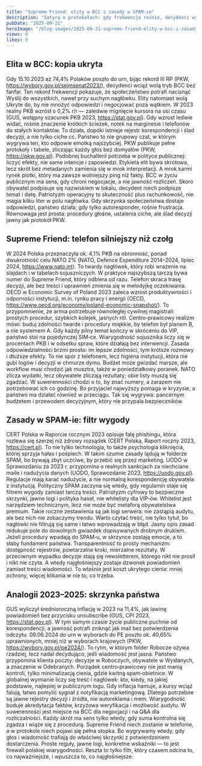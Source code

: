 ```yaml
---
title: "Supreme Friend: elity w BCC i zasady w SPAM-ie"
description: "Satyrą o protokołach: gdy frekwencja rośnie, decydenci wybierają BCC, a zasady wpadają do SPAM-u. Telefony bywają skuteczniejsze niż czołgi. Źródła w nawiasach."
pubDate: "2025-09-21"
heroImage: "/blog-images/2025-09-21-supreme-friend-elity-w-bcc-i-zasady-w-spam-ie.png"
views: 0
likes: 0
---
```


## Elita w BCC: kopia ukryta
Gdy 15.10.2023 aż 74,4% Polaków poszło do urn, bijąc rekord III RP (PKW, https://wybory.gov.pl/sejmsenat2023/), decydenci wciąż wolą tryb BCC bez fanfar.
Ten rekord frekwencji pokazuje, że społeczeństwo potrafi nacisnąć Wyślij do wszystkich, nawet przy suchym nagłówku.
Elity natomiast wolą Ukryte do, by nie mnożyć odpowiedzi i negocjować poza wątkiem.
W 2023 realny PKB wzrósł o 0,2% r/r — zaledwie mignięcie kursora na osi czasu (GUS, wstępny szacunek PKB 2023, https://stat.gov.pl).
Gdy wzrost ledwie widać, rośnie znaczenie krótkich ścieżek, notek na marginesie i telefonów do stałych kontaktów.
To działa, dopóki istnieje rejestr korespondencji i ślad decyzji, a nie tylko ciche cc.
Państwo to nie grupowy czat, w którym wygrywa ten, kto odpowie emotką najszybciej.
PKW publikuje pełne protokoły i tabele, zliczając każdy głos bez domysłów (PKW, https://pkw.gov.pl).
Podobnej buchalterii potrzeba w polityce publicznej: liczyć efekty, nie same intencje i zapowiedzi.
Etykieta elit bywa skrótowa, lecz skrót bez metadanych zamienia się w mrok interpretacji.
A mrok karmi rynek plotki, który ma zawsze wolniejszy ping niż fakty.
BCC w życiu publicznym ma sens, gdy chroni negocjacje, a nie jawność rozliczeń.
Skoro obywatel podpisuje się nazwiskiem w lokalu, decydent niech podpisze temat i datę.
Patriotyzm operacyjny to skuteczność plus rachunkowość, nie magia kilku liter w polu nagłówka.
Gdy skrzynka społeczeństwa dostaje odpowiedzi, państwo działa; gdy tylko autoresponder, rośnie frustracja.
Równowaga jest prosta: procedury głośne, ustalenia ciche, ale ślad decyzji jawny jak protokół PKW.

## Supreme Friend: telefon silniejszy niż czołg
W 2024 Polska przeznaczyła ok. 4,1% PKB na obronność, ponad dwukrotność celu NATO 2% (NATO, Defence Expenditure 2014–2024, lipiec 2024, https://www.nato.int).
To twardy nagłówek, który robi wrażenie na slajdach i w tabelach sojuszniczych.
W praktyce najszybszą tarczą bywa numer do Supreme Friend, który odbiera od razu.
Telefon skraca trasę decyzji, ale bez treści i uprawnień zmienia się w melodyjkę oczekiwania.
OECD w Economic Survey of Poland 2023 zaleca wzrost produktywności i odporności instytucji, m.in. rynku pracy i energii (OECD, https://www.oecd.org/economy/poland-economic-snapshot/).
To przypomnienie, że armia potrzebuje równoległej cywilnej magistrali: prostych procedur, szybkich kolejek, jasnych ról.
Centro‑prawicowy realizm mówi: buduj zdolności twarde i procedury miękkie, by telefon był planem B, a nie systemem A.
Gdy każdy pilny temat kończy w skróceniu do VIP, państwo stoi na pojedynczej SIM‑ce.
Wiarygodność sojusznika liczy się w procentach PKB i w odsetku spraw, które działają bez interwencji.
Zasada odpowiedzialności brzmi prosto: im lepsze zdolności, tym krótsze rozmowy i dłuższe efekty.
To nie spór z telefonem, lecz higiena instytucji, która nie gubi logów i decyzji w chmurze dymu.
Budżet może gwizdać marsze, ale workflow musi chodzić jak musztra, także w poniedziałkowy poranek.
NATO zlicza wydatki, lecz obywatele zliczają rezultaty; obie listy muszą się zgadzać.
W suwerenności chodzi o to, by znać numery, a zarazem nie potrzebować ich co godzinę.
Bo przyjaciel najwyższy pomaga w kryzysie, a państwo ma działać również w przeciągu.
Tak się wygrywa: pancernym budżetem i przewodem decyzyjnym, który nie przypala bezpieczników.

## Zasady w SPAM-ie: filtr wygody
CERT Polska w Raporcie rocznym 2023 opisuje falę phishingu, która rozlewa się szerzej niż zdrowy rozsądek (CERT Polska, Raport roczny 2023, https://cert.pl).
To nie tylko technologia, to także psychologia kliknięcia, której sprzyja hałas i pośpiech.
W takim szumie zasady lądują w folderze SPAM, bo bywają zbyt uczciwe, by przebić się przez marketing.
UODO w Sprawozdaniu za 2023 r. przypomina o realnych sankcjach za niechciane maile i nadużycia danych (UODO, Sprawozdanie 2023, https://uodo.gov.pl).
Regulacje mają karać nadużycie, a nie normalną korespondencję obywatela z instytucją.
Polityczny SPAM zaczyna się wtedy, gdy regulamin staje się filtrem wygody zamiast tarczą treści.
Patriotyzm cyfrowy to bezpieczne skrzynki, jawne logi i polityka haseł, nie whitelisty dla VIP‑ów.
Whitelist jest narzędziem technicznym, lecz nie może być metaforą obywatelstwa premium.
Takie roczne zestawienia są jak logi serwera: nie zastąpią audytu, ale bez nich nie zobaczymy trendu.
Warto czytać treść, nie tylko tytuł, bo nagłówki nie filtrują się same i łatwo wprowadzają w błąd.
Jasny opis zasad redukuje pole do dowolnych gwiazdek dopisywanych drobnym drukiem.
Jeżeli procedury wpadają do SPAM‑u, w skrzynce zostają emocje, a to słaby fundament państwa.
Transparentność to prosty mechanizm: dostępność rejestrów, powtarzalne kroki, mierzalne rezultaty.
W przeciwnym wypadku decyzje stają się newsletterem, którego nikt nie prosił i nikt nie czyta.
A wtedy najgłośniejszy zostaje dzwonek powiadomień zamiast treści wiadomości.
To właśnie jest koszt ukrytego cienia: mniej ochrony, więcej klikania w nie to, co trzeba.

## Analogii 2023–2025: skrzynka państwa
GUS wyliczył średnioroczną inflację w 2023 na 11,4%, jak lawinę powiadomień bez przycisku unsubscribe (GUS, CPI 2023, https://stat.gov.pl).
W tym samym czasie życie publiczne puchnie od korespondencji, a jawność potrafi zniknąć jak mail bez potwierdzenia odczytu.
09.06.2024 do urn w wyborach do PE poszło ok. 40,65% uprawnionych, mniej niż w wyborach krajowych (PKW, https://wybory.gov.pl/pe2024/).
To rytm, w którym folder Robocze ożywa rzadziej, lecz nadal decydująco, jeśli wiadomość jest jasna.
Państwo przypomina klienta poczty: decyzje w Roboczych, obywatele w Wysłanych, a znaczenie w Odebranych.
Porządek centro‑prawicowy nie jest manią kontroli, tylko minimalizacją cienia, gdzie kwitną spam‑obietnice.
W globalnej wymianie liczy się treść i nagłówek: kto, kiedy, na jakiej podstawie, najlepiej w publicznym logu.
Gdy inflacja hamuje, a kursy wciąż falują, łatwo pomylić sygnał z notyfikacją marketingową.
Dlatego potrzebne są jawne rejestry decyzji i źródła, nie autoreklama i mem.
Wiarygodność buduje akredytacja faktów, krzyżowa weryfikacja i możliwość audytu.
W suwerenności jest miejsce na BCC dla negocjacji i na Q&A dla rozliczalności.
Każdy skrót ma sens tylko wtedy, gdy suma kontrolna się zgadza i wiąże się z procedurą.
Supreme Friend niech zostanie w telefonie, a w protokole niech pojawi się pełna stopka.
Bo wygrywamy wtedy, gdy głos i wiadomość trafiają do właściwej skrzynki z potwierdzeniem dostarczenia.
Proste reguły, jawne logi, konkretne wskaźniki — to jest firewall polskiej wiarygodności.
Reszta to tylko filtr, który czasem odcina to, co najważniejsze, i wpuszcza to, co najgłośniejsze.